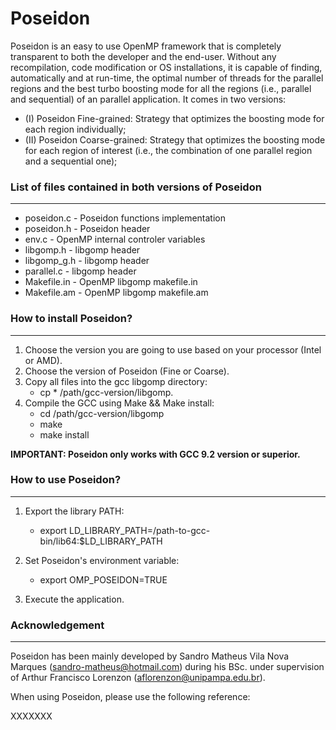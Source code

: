 # Poseidon

Poseidon is an easy to use OpenMP framework that is completely transparent to both the developer and the end-user. Without any recompilation, code modification or OS installations, it is capable of finding, automatically and at run-time, the optimal number of threads for the parallel regions and the best turbo boosting mode for all the regions (i.e., parallel and sequential) of an parallel application. It comes in two versions: 

* (I)  Poseidon Fine-grained: Strategy that optimizes the boosting mode for each region individually; 
* (II) Poseidon Coarse-grained: Strategy that optimizes the boosting mode for each region of interest (i.e., the combination of one parallel region and a sequential one);



### List of files contained in both versions of Poseidon
---

* poseidon.c            -  Poseidon functions implementation
* poseidon.h            - Poseidon header
* env.c                 -  OpenMP internal controler variables
* libgomp.h             -  libgomp header
* libgomp_g.h           -  libgomp header
* parallel.c            -  libgomp header
* Makefile.in           -  OpenMP libgomp makefile.in
* Makefile.am           -  OpenMP libgomp makefile.am



### How to install Poseidon?
---

1. Choose the version you are going to use based on your processor (Intel or AMD).
2. Choose the version of Poseidon (Fine or Coarse).
3. Copy all files into the gcc libgomp directory:
      - cp * /path/gcc-version/libgomp.
4. Compile the GCC using Make && Make install:
      - cd /path/gcc-version/libgomp
      - make
      - make install


**IMPORTANT: Poseidon only works with GCC 9.2 version or superior.**


### How to use Poseidon?
---

1. Export the library PATH:
      - export LD_LIBRARY_PATH=/path-to-gcc-bin/lib64:$LD_LIBRARY_PATH
      
2. Set Poseidon's environment variable:
      - export OMP_POSEIDON=TRUE
    
3. Execute the application.










### Acknowledgement
---

Poseidon has been mainly developed by Sandro Matheus Vila Nova Marques (sandro-matheus@hotmail.com) during his BSc. under supervision of Arthur Francisco Lorenzon (aflorenzon@unipampa.edu.br).

When using Poseidon, please use the following reference:

XXXXXXX





